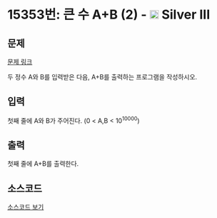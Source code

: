 # 15353번: 큰 수 A+B (2) - <img src="https://static.solved.ac/tier_small/8.svg" style="height:20px" /> Silver III

<!-- performance -->

<!-- 문제 제출 후 깃허브에 푸시를 했을 때 제출한 코드의 성능이 입력될 공간입니다.-->

<!-- end -->

## 문제

[문제 링크](https://boj.kr/15353)

<p>두 정수 A와 B를 입력받은 다음, A+B를 출력하는 프로그램을 작성하시오.</p>

## 입력

<p>첫째 줄에 A와 B가 주어진다. (0 &lt; A,B &lt; 10<sup>10000</sup>)</p>

## 출력

<p>첫째 줄에 A+B를 출력한다.</p>

## 소스코드

[소스코드 보기](큰%20수%20A+B%20(2).js)